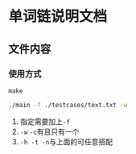 # 单词链说明文档

## 文件内容









### 使用方式

`make`

```bash
./main -f ./testcases/text.txt -w
```

1. 指定需要加上`-f`
2. `-w`   `-c`有且只有一个
3. `-h -t -n`与上面的可任意搭配